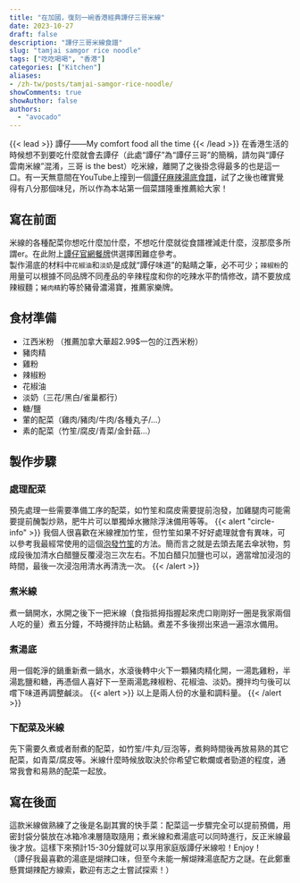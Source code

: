 ```yaml
---
title: "在加國，復刻一碗香港經典譚仔三哥米線"
date: 2023-10-27
draft: false
description: "譚仔三哥米線食譜"
slug: "tamjai samgor rice noodle"
tags: ["吃吃喝喝", "香港"]
categories: ["Kitchen"]
aliases:
- /zh-tw/posts/tamjai-samgor-rice-noodle/
showComments: true
showAuthor: false
authors:
  - "avocado"
---
```

{{< lead >}}
譚仔——My comfort food all the time
{{< /lead >}}
在香港生活的時候想不到要吃什麼就會去譚仔（此處“譚仔”為“譚仔三哥”的簡稱，請勿與“譚仔雲南米線”混淆，三哥 is the best）吃米線，離開了之後掛念得最多的也是這一口。有一天無意間在YouTube上撞到一個[譚仔麻辣湯底食譜](https://www.youtube.com/watch?v=MaDPkE3R6tA)，試了之後也確實覺得有八分那個味兒，所以作為本站第一個菜譜隆重推薦給大家！
## 寫在前面
米線的各種配菜你想吃什麼加什麼，不想吃什麼就從食譜裡減走什麼，沒那麼多所謂er。在此附上[譚仔官網餐牌](https://www.tjsamgor.com/hk/menu/)供選擇困難症參考。<br>
製作湯底的材料中`花椒油`和`淡奶`是成就“譚仔味道”的點睛之筆，必不可少；`辣椒粉`的用量可以根據不同品牌不同產品的辛辣程度和你的吃辣水平酌情修改，請不要放成辣椒麵；`豬肉精`約等於豬骨濃湯寶，推薦家樂牌。
## 食材準備
- 江西米粉 （推薦加拿大華超2.99$一包的江西米粉）
- 豬肉精
- 雞粉
- 辣椒粉
- 花椒油
- 淡奶（三花/黑白/雀巢都行）
- 糖/鹽
- 葷的配菜（雞肉/豬肉/牛肉/各種丸子/...）
- 素的配菜（竹笙/腐皮/青菜/金針菇...）
## 製作步驟
### 處理配菜
預先處理一些需要準備工序的配菜，如竹笙和腐皮需要提前泡發，加雞腿肉可能需要提前醃製炒熟，肥牛片可以單獨焯水撇除浮沫備用等等。
{{< alert "circle-info" >}}
我個人很喜歡在米線裡加竹笙，但竹笙如果不好好處理就會有異味，可以參考我最經常使用的這個[泡發竹笙](https://www.xiachufang.com/recipe/103848206/)的方法。簡而言之就是去頭去尾去傘狀物，剪成段後加清水白醋鹽反覆浸泡三次左右。不加白醋只加鹽也可以，適當增加浸泡的時間，最後一次浸泡用清水再清洗一次。
{{< /alert >}}
### 煮米線
煮一鍋開水，水開之後下一把米線（食指抵拇指握起來虎口剛剛好一圈是我家兩個人吃的量）煮五分鐘，不時攪拌防止粘鍋。煮差不多後撈出來過一遍涼水備用。
### 煮湯底
用一個乾淨的鍋重新煮一鍋水，水滾後轉中火下一顆豬肉精化開，一湯匙雞粉，半湯匙鹽和糖，再憑個人喜好下一至兩湯匙辣椒粉、花椒油、淡奶。攪拌均勻後可以嚐下味道再調整鹹淡。
{{< alert >}}
以上是兩人份的水量和調料量。
{{< /alert >}}
### 下配菜及米線
先下需要久煮或者耐煮的配菜，如竹笙/牛丸/豆泡等，煮夠時間後再放易熟的其它配菜，如青菜/腐皮等。米線什麼時候放取決於你希望它軟爛或者勁道的程度，通常我會和易熟的配菜一起放。
## 寫在後面
這款米線做熟練了之後是名副其實的快手菜：配菜這一步驟完全可以提前預備，用密封袋分裝放在冰箱冷凍層隨取隨用；煮米線和煮湯底可以同時進行，反正米線最後才放。這樣下來預計15-30分鐘就可以享用家庭版譚仔米線啦！Enjoy！
<br>
（譚仔我最喜歡的湯底是煳辣口味，但至今未能一解煳辣湯底配方之謎。在此鄭重懸賞煳辣配方線索，歡迎有志之士嘗試探索！）